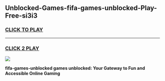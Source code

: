
## Unblocked-Games-fifa-games-unblocked-Play-Free-si3i3
<h3>
<a href="https://premium76.site?title=fifa-games-unblocked&ref=18A1">CLICK TO PLAY</a></h3>
<hr>

<h3>
<a href="https://premium76.site?title=fifa-games-unblocked&ref=18A1">CLICK 2 PLAY</a>
  
</h3>

<a href="https://premium76.site?title=fifa-games-unblocked&ref=18A1"><img src="https://clearcache.store/games.png"></a>


**fifa-games-unblocked games unblocked: Your Gateway to Fun and Accessible Online Gaming**

